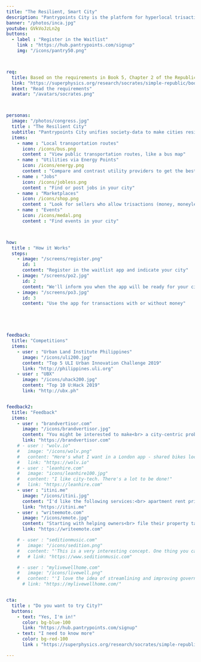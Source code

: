 ```yaml
---
title: "The Resilient, Smart City"
description: "Pantrypoints City is the platform for hyperlocal trisactions in the city"
banner: "/photos/inca.jpg"
youtube: GVkVoJzLn2g
buttons:
  - label : "Register in the Waitlist"
    link : "https://hub.pantrypoints.com/signup"
    img: "/icons/pantry50.png"



req:
  title: Based on the requirements in Book 5, Chapter 2 of the Republic
  link: "https://superphysics.org/research/socrates/simple-republic/book-5/chapter-2"
  btext: "Read the requirements"
  avatar: "/avatars/socrates.png"



personas:
  image: "/photos/congress.jpg"
  title : "The Resilient City"
  subtitle: "Pantrypoints City unifies society-data to make cities resilient to natural and man-made crises"
  items:      
    - name : "Local transportation routes"
      icon: /icons/bus.png 
      content : "View public transportation routes, like a bus map"
    - name : "Utilities via Energy Points"
      icon: /icons/energy.png 
      content : "Compare and contrast utility providers to get the best deal"      
    - name : "Jobs"
      icon: /icons/jobless.png
      content : "Find or post jobs in your city"
    - name : "Marketplaces"
      icon: /icons/shop.png
      content : "Look for sellers who allow trisactions (money, moneyless, metaverse)"
    - name : "Events"
      icon: /icons/medal.png
      content : "Find events in your city"



how:
  title : "How it Works"
  steps:
    - image: "/screens/register.png"
      id: 1
      content: "Register in the waitlist app and indicate your city"
    - image: "/screens/po2.jpg"
      id: 2
      content: "We'll inform you when the app will be ready for your city"
    - image: "/screens/po3.jpg"
      id: 3
      content: "Use the app for transactions with or without money"





feedback:
  title: "Competitions"
  items:
    - user : "Urban Land Institute Philippines"
      image: "/icons/uli200.jpg"
      content: "Top 5 ULI Urban Innovation Challenge 2019"
      link: "http://philippines.uli.org"
    - user : "UBX"
      image: "/icons/uhack200.jpg"
      content: "Top 10 U:Hack 2019" 
      link: "http://ubx.ph"


feedback2:
  title: "Feedback"
  items:
    - user : "brandvertisor.com"
      image: "/icons/brandvertisor.jpg"
      content: "You might be interested to make<br> a city-centric problems & solutions voting..<br> transparency in citizens votes per problem<br> can help a lot in lost time/money"
      link: "https://brandvertisor.com"
    # - user : "wolv.io"
    #   image: "/icons/wolv.png"
    #   content: "Here's what I want in a London app - shared bikes locator, quirky facts, history, council tax. " 
    #   link: "https://wolv.io"
    # - user : "leanhire.com"
    #   image: "icons/leanhire100.jpg"
    #   content: "I like city-tech. There's a lot to be done!" 
    #   link: "https://leanhire.com"
    - user : "itini.me"
      image: "/icons/itini.jpg"
      content: "I'd like the following services:<br> apartment rent pricing in different regions,<br> events where cool people gather,<br> local transportation, fresh food<br> and supermarkets!" 
      link: "https://itini.me"
    - user : "writeemote.com"
      image: "/icons/emote.jpg"
      content: "Starting with helping owners<br> file their property taxes more efficiently<br> would be HUGE. Helping people<br> find parking would be HUGE." 
      link: "https://writeemote.com"

    # - user : "seditionmusic.com"
    #   image: "/icons/sedition.png"
    #   content: "'This is a very interesting concept. One thing you cannot neglect is the legal system. For this to become internationally adopted, I believe you're going to have to propose a movement towards a universal law system (which I support)'"
    #   # link: "https://www.seditionmusic.com"

    # - user : "mylivewellhome.com"
    #   image: "/icons/livewell.png"
    #   content: "'I love the idea of streamlining and improving governmental processes.'" 
      # link: "https://mylivewellhome.com/"


cta:
  title : "Do you want to try City?"
  buttons:
    - text: "Yes, I'm in!"
      color: bg-blue-100
      link: "https://hub.pantrypoints.com/signup"
    - text: "I need to know more"
      color: bg-red-100    
      link : "https://superphysics.org/research/socrates/simple-republic/book-5/chapter-2"

---
```

